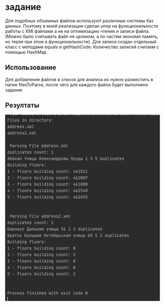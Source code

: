 # задание
Для подобных объемных файлов используют различные системы баз данных. Поэтому в моей реализации сделан упор на функциональности работы с XMl файлами а не на оптимизацию чтения и записи файла. (Можно было считывать файл не целиком, а по частям экономя память, но теряя при этом в функциональности). Для записи создан отдельный класс с методами equals и getHashCode. Количество записей считаем с помощью HashMap.

## Использование
Для добавления файлов в список для анализа их нужно разместить в папке filesToParse, после чего для каждого файла будет выполнено задание

## Резултаты
![res](https://github.com/zvdenis/InfoMax/blob/master/res.png)
